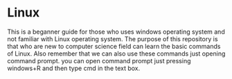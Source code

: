 # Linux
This is a beganner guide for those who uses windows operating system and not familiar with Linux operating system.
The purpose of this repository is that who are new to computer science field can learn the basic commands of Linux.
Also remember that we can also use these commands just opening command prompt.
you can open command prompt just pressing windows+R and then type cmd in the text box.

